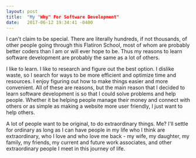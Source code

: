 ```yaml
---
layout: post
title:  "My "Why" For Software Development"
date:   2017-06-12 19:34:41 -0400
---
```



I can't claim to be special. There are literally hundreds, if not thousands, of other people going through this Flatiron School, most of whom are probably better coders than I am or will ever hope to be. Thus my reasons to learn software development are probably the same as a lot of others.

I like to learn. I like to research and figure out the best option. I dislike waste, so I search for ways to be more efficient and optimize time and resources. I enjoy figuring out how to make things easier and more convenient. All of these are reasons, but the main reason that I decided to learn software development is so that I could solve problems and help people. Whether it be helping people manage their money and connect with others or as simple as making a website more user friendly, I just want to help others.

A lot of people want to be original, to do extraordinary things. Me? I'll settle for ordinary as long as I can have people in my life who I think are extraordinary, who I love and who love me back - my wife, my daughter, my family, my friends, my current and future work associates, and other extraordinary people I meet in this journey of life.
